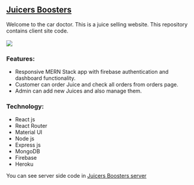 ## [Juicers Boosters](https://juicers-boosters.web.app/)
Welcome to the car doctor. This is a juice selling website. This repository contains client site code.
<br/>
<br/>
<img src="https://i.ibb.co/54dQGmw/juicersboosters.png" />

### Features:
- Responsive MERN Stack app with firebase authentication and dashboard functionality.
- Customer can order Juice and check all orders from orders page.
-	Admin can add new Juices and also manage them.


### Technology:
- React js
- React Router
- Material UI
- Node js
- Express js
- MongoDB
- Firebase 
- Heroku


You can see server side code in [Juicers Boosters server](https://github.com/MohammadForkan/juicers-boosters-server)
